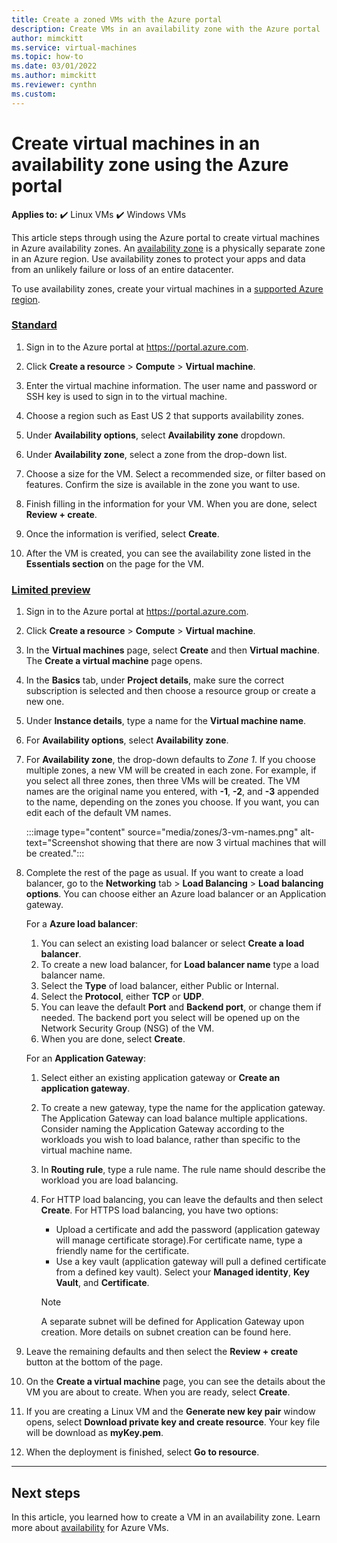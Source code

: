 ```yaml
---
title: Create a zoned VMs with the Azure portal 
description: Create VMs in an availability zone with the Azure portal
author: mimckitt
ms.service: virtual-machines
ms.topic: how-to
ms.date: 03/01/2022
ms.author: mimckitt
ms.reviewer: cynthn
ms.custom: 
---
```


# Create virtual machines in an availability zone using the Azure portal

**Applies to:** :heavy_check_mark: Linux VMs :heavy_check_mark: Windows VMs

This article steps through using the Azure portal to create virtual machines in Azure availability zones. An [availability zone](../availability-zones/az-overview.md) is a physically separate zone in an Azure region. Use availability zones to protect your apps and data from an unlikely failure or loss of an entire datacenter.

To use availability zones, create your virtual machines in a [supported Azure region](../availability-zones/az-region.md).
### [Standard](#tab/standard)

1. Sign in to the Azure portal at https://portal.azure.com.

1. Click **Create a resource** > **Compute** > **Virtual machine**. 

3. Enter the virtual machine information. The user name and password or SSH key is used to sign in to the virtual machine.  

4. Choose a region such as East US 2 that supports availability zones. 

5. Under **Availability options**, select **Availability zone** dropdown. 

1. Under **Availability zone**, select a zone from the drop-down list.
        
4. Choose a size for the VM. Select a recommended size, or filter based on features. Confirm the size is available in the zone you want to use.

6. Finish filling in the information for your VM. When you are done, select **Review + create**.

7. Once the information is verified, select **Create**.

1. After the VM is created, you can see the availability zone listed in the **Essentials section** on the page for the VM.


### [Limited preview](#tab/preview)

1. Sign in to the Azure portal at https://portal.azure.com.

1. Click **Create a resource** > **Compute** > **Virtual machine**. 

1. In the **Virtual machines** page, select **Create** and then **Virtual machine**.  The **Create a virtual machine** page opens.

1. In the **Basics** tab, under **Project details**, make sure the correct subscription is selected and then choose a resource group or create a new one.

1. Under **Instance details**, type a name for the **Virtual machine name**.
1. For **Availability options**, select **Availability zone**.
1. For **Availability zone**, the drop-down defaults to *Zone 1*. If you choose multiple zones, a new VM will be created in each zone. For example, if you select all three zones, then three VMs will be created. The VM names are the original name you entered, with **-1**, **-2**, and **-3** appended to the name, depending on the zones you choose. If you want, you can edit each of the default VM names.

   :::image type="content" source="media/zones/3-vm-names.png" alt-text="Screenshot showing that there are now 3 virtual machines that will be created.":::

1. Complete the rest of the page as usual. If you want to create a load balancer, go to the **Networking** tab > **Load Balancing** > **Load balancing options**. You can choose either an Azure load balancer or an Application gateway.
   
   For a **Azure load balancer**:

   1. You can select an existing load balancer or select **Create a load balancer**.
   1. To create a new load balancer, for **Load balancer name** type a load balancer name.
   1. Select the **Type** of load balancer, either Public or Internal.
   1. Select the **Protocol**, either **TCP** or **UDP**.
   1. You can leave the default **Port** and **Backend port**, or change them if needed. The backend port you select will be opened up on the Network Security Group (NSG) of the VM.
   1. When you are done, select **Create**.
   
   For an **Application Gateway**:
   1. Select either an existing application gateway or **Create an application gateway**.
   1. To create a new gateway, type the name for the application gateway. The Application Gateway can load balance multiple applications. Consider naming the Application Gateway according to the workloads you wish to load balance, rather than specific to the virtual machine name.
   1. In **Routing rule**, type a rule name. The rule name should describe the workload you are load balancing.
   1. For HTTP load balancing, you can leave the defaults and then select **Create**. For HTTPS load balancing, you have two options:
            
        -	Upload a certificate and add the password (application gateway will manage certificate storage).For certificate name, type a friendly name for the certificate.
        - Use a key vault (application gateway will pull a defined certificate from a defined key vault). Select your **Managed identity**, **Key Vault**, and **Certificate**.
        > [!NOTE]
        > A separate subnet will be defined for Application Gateway upon creation. More details on subnet creation can be found here.

1. Leave the remaining defaults and then select the **Review + create** button at the bottom of the page.

1. On the **Create a virtual machine** page, you can see the details about the VM you are about to create. When you are ready, select **Create**.

1. If you are creating a Linux VM and the **Generate new key pair** window opens, select **Download private key and create resource**. Your key file will be download as **myKey.pem**.

1. When the deployment is finished, select **Go to resource**.
---

    
## Next steps

In this article, you learned how to create a VM in an availability zone. Learn more about [availability](availability.md) for Azure VMs.
